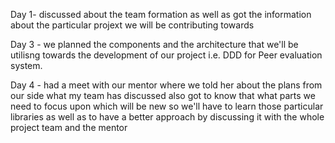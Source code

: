 Day 1- discussed about the team formation as well as got the information about the particular projext we will be contributing towards 

Day 3 - we planned the components and the architecture that we'll be utilisng towards the development of our project i.e. DDD for Peer evaluation system.

Day 4 -  had a meet with our mentor where we told her about the plans from our side what my team has discussed also got to know that what parts we need to focus upon which will be new so we'll have to learn those particular libraries 
as well as to have a better approach by discussing it with the whole project team and the mentor
